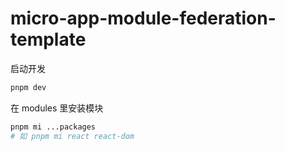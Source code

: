 # micro-app-module-federation-template

启动开发

```bash
pnpm dev
```

在 modules 里安装模块

```bash
pnpm mi ...packages
# 如 pnpm mi react react-dom
```
